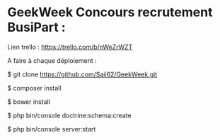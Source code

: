 GeekWeek  Concours recrutement BusiPart :
========



Lien trello : https://trello.com/b/nWeZrWZT




A faire à chaque déploiement :

$ git clone https://github.com/Saii62/GeekWeek.git

$ composer install

$ bower install

$ php bin/console doctrine:schema:create

$ php bin/console server:start
